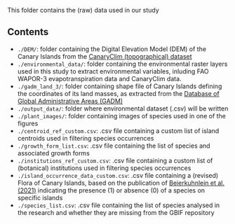 This folder contains the (raw) data used in our study

## Contents
- `./DEM/`: folder containing the Digital Elevation Model (DEM) of the Canary Islands from the [CanaryClim (topographical) dataset](https://figshare.com/articles/dataset/CanaryClim_-_Topographic_variables/22060433)
- `./environmental_data/`: folder containing the environmental raster layers used in this study to extract environmental variables, inluding FAO WAPOR-3 evapotranspiration data and CanaryClim data.
- `./gadm_land_3/`: folder containing shape file of Canary Islands defining the coordinates of its land masses, as extracted from the [Database of Global Administrative Areas (GADM)](https://gadm.org/)
- `./output_data/`: folder where environmental dataset (.csv) will be written
- `./plant_images/`: folder containing images of species used in one of the figures
- `./centroid_ref_custom.csv`: .csv file containing a custom list of island centroids used in filtering species occurrences
- `./growth_form_list.csv`: .csv file containing the list of species and associated growth forms
- `./institutions_ref_custom.csv`: .csv file containing a custom list of (botanical) institutions used in filtering species occurrences
- `./island_occurrence_data_custom.csv`: .csv file containing a (revised) Flora of Canary Islands, based on the publication of [Beierkuhnlein et al. (2021)](https://www.mdpi.com/1424-2818/13/10/480) indicating the presence (1) or absence (0) of a species on specific islands
- `./species_list.csv`: .csv file containing the list of species analysed in the research and whether they are missing from the GBIF repository
